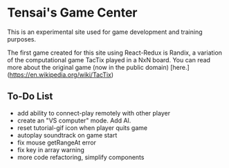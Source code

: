# Tensai's Game Center

This is an experimental site used for game development and training purposes.

The first game created for this site using React-Redux is Randix, a variation of the computational game TacTix played in a NxN board.
You can read more about the original game (now in the public domain) [here.] (https://en.wikipedia.org/wiki/TacTix)

## To-Do List
- add ability to connect-play remotely with other player
- create an "VS computer" mode. Add AI.
- reset tutorial-gif icon when player quits game
- autoplay soundtrack on game start
- fix mouse getRangeAt error
- fix key in array warning
- more code refactoring, simplify components
